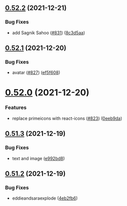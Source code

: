 ## [0.52.2](https://github.com/EddieHubCommunity/LinkFree/compare/v0.52.1...v0.52.2) (2021-12-21)


### Bug Fixes

* add Sagnik Sahoo ([#831](https://github.com/EddieHubCommunity/LinkFree/issues/831)) ([8c3d5aa](https://github.com/EddieHubCommunity/LinkFree/commit/8c3d5aabe9bf2bb205b524d26333a13144e00ffa))



## [0.52.1](https://github.com/EddieHubCommunity/LinkFree/compare/v0.52.0...v0.52.1) (2021-12-20)


### Bug Fixes

* avatar ([#827](https://github.com/EddieHubCommunity/LinkFree/issues/827)) ([ef5f608](https://github.com/EddieHubCommunity/LinkFree/commit/ef5f6084f87b9a19eb41cd12eacb9c44b77bca04))



# [0.52.0](https://github.com/EddieHubCommunity/LinkFree/compare/v0.51.3...v0.52.0) (2021-12-20)


### Features

* replace primeicons with react-icons  ([#823](https://github.com/EddieHubCommunity/LinkFree/issues/823)) ([0eeb9da](https://github.com/EddieHubCommunity/LinkFree/commit/0eeb9daae304121c57b379138ac49746587bc402))



## [0.51.3](https://github.com/EddieHubCommunity/LinkFree/compare/v0.51.2...v0.51.3) (2021-12-19)


### Bug Fixes

* text and image ([e992bd8](https://github.com/EddieHubCommunity/LinkFree/commit/e992bd8a8f75d2f72cc843cc7fcd33b5a9e0c287))



## [0.51.2](https://github.com/EddieHubCommunity/LinkFree/compare/v0.51.1...v0.51.2) (2021-12-19)


### Bug Fixes

* eddieandsaraexplode ([4eb2fb6](https://github.com/EddieHubCommunity/LinkFree/commit/4eb2fb64861b461e616b6b3e2b8d6b73902587e9))



